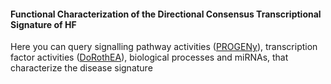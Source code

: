 #### Functional Characterization of the Directional Consensus Transcriptional Signature of HF

Here you can query signalling pathway activities ([PROGENy](https://saezlab.github.io/progeny/)), transcription factor activities ([DoRothEA](https://saezlab.github.io/dorothea/)), biological processes and miRNAs, that characterize the disease signature 
